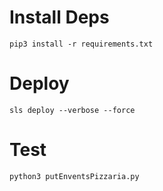 # Install Deps

```shell
pip3 install -r requirements.txt
```

# Deploy

```shell
sls deploy --verbose --force
```

# Test
```shell
python3 putEnventsPizzaria.py
```
